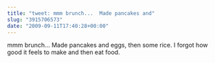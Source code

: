 ```yaml
---
title: "tweet: mmm brunch...  Made pancakes and"
slug: "3915706573"
date: "2009-09-11T17:40:28+00:00"
---
```

mmm brunch...  Made pancakes and eggs, then some rice.  I forgot how good it feels to make and then eat food.
